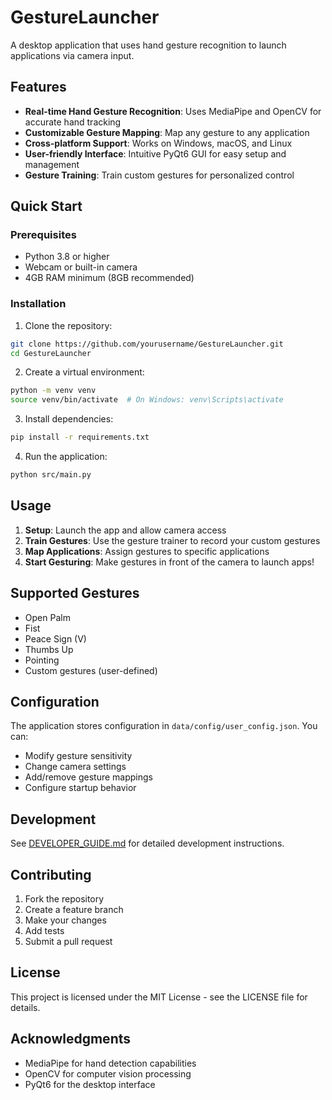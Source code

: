 # GestureLauncher

A desktop application that uses hand gesture recognition to launch applications via camera input.

## Features

- **Real-time Hand Gesture Recognition**: Uses MediaPipe and OpenCV for accurate hand tracking
- **Customizable Gesture Mapping**: Map any gesture to any application
- **Cross-platform Support**: Works on Windows, macOS, and Linux
- **User-friendly Interface**: Intuitive PyQt6 GUI for easy setup and management
- **Gesture Training**: Train custom gestures for personalized control

## Quick Start

### Prerequisites

- Python 3.8 or higher
- Webcam or built-in camera
- 4GB RAM minimum (8GB recommended)

### Installation

1. Clone the repository:
```bash
git clone https://github.com/yourusername/GestureLauncher.git
cd GestureLauncher
```

2. Create a virtual environment:
```bash
python -m venv venv
source venv/bin/activate  # On Windows: venv\Scripts\activate
```

3. Install dependencies:
```bash
pip install -r requirements.txt
```

4. Run the application:
```bash
python src/main.py
```

## Usage

1. **Setup**: Launch the app and allow camera access
2. **Train Gestures**: Use the gesture trainer to record your custom gestures
3. **Map Applications**: Assign gestures to specific applications
4. **Start Gesturing**: Make gestures in front of the camera to launch apps!

## Supported Gestures

- Open Palm
- Fist
- Peace Sign (V)
- Thumbs Up
- Pointing
- Custom gestures (user-defined)

## Configuration

The application stores configuration in `data/config/user_config.json`. You can:
- Modify gesture sensitivity
- Change camera settings
- Add/remove gesture mappings
- Configure startup behavior

## Development

See [DEVELOPER_GUIDE.md](docs/DEVELOPER_GUIDE.md) for detailed development instructions.

## Contributing

1. Fork the repository
2. Create a feature branch
3. Make your changes
4. Add tests
5. Submit a pull request

## License

This project is licensed under the MIT License - see the LICENSE file for details.

## Acknowledgments

- MediaPipe for hand detection capabilities
- OpenCV for computer vision processing
- PyQt6 for the desktop interface
